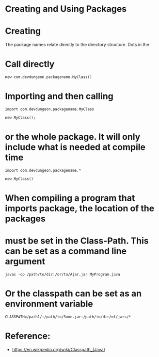 Creating and Using Packages
===========================

# Creating

The package names relate directly to the directory structure. Dots in the 

# Call directly

    new com.devdungeon.packagename.MyClass()

# Importing and then calling

    import com.devdungeon.packagename.MyClass
    
    new MyClass();

# or the whole package. It will only include what is needed at compile time

    import com.devdungeon.packagename.*

    new MyClass()


# When compiling a program that imports package, the location of the packages
# must be set in the Class-Path. This can be set as a command line argument 

    javac -cp /path/to/dir:/or/to/Ajar.jar MyProgram.java

# Or the classpath can be set as an environment variable

    CLASSPATH=/path1/:/path/to/Some.jar:/path/to/dir/of/jars/*

# Reference:

- https://en.wikipedia.org/wiki/Classpath_(Java)